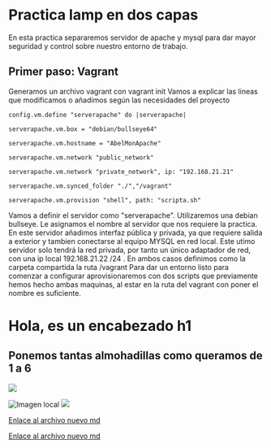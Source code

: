 # Practica lamp en dos capas
En esta practica separaremos servidor de apache y mysql para dar mayor seguridad y control sobre nuestro entorno de trabajo.

## Primer paso: Vagrant
Generamos un archivo vagrant con vagrant init
Vamos a explicar las lineas que modificamos o añadimos según las necesidades del proyecto


    config.vm.define "serverapache" do |serverapache|

    serverapache.vm.box = "debian/bullseye64"

    serverapache.vm.hostname = "AbelMonApache"

    serverapache.vm.network "public_network"

    serverapache.vm.network "private_network", ip: "192.168.21.21"

    serverapache.vm.synced_folder "./","/vagrant"

    serverapache.vm.provision "shell", path: "scripta.sh"


Vamos a definir el servidor como "serverapache". 
Utilizaremos una debian bullseye.
Le asignamos el nombre al servidor que nos requiere la practica. 
En este servidor añadimos interfaz pública y privada, ya que requiere salida a exterior y tambien conectarse al equipo MYSQL en red local. Este utimo servidor solo tendrá la red privada, por tanto un único adaptador de red, con una ip local 192.168.21.22 /24 .
En ambos casos definimos como la carpeta compartida la ruta /vagrant
Para dar un entorno listo para comenzar a configurar aprovisionaremos con dos scripts que previamente hemos hecho ambas maquinas, al estar en la ruta del vagrant con poner el nombre es suficiente.

# Hola, es un encabezado h1
## Ponemos tantas almohadillas como queramos de 1 a 6



[![](https://turismomadrid.es/images/Portada/2017/castillo-mr-nov-art-portada-2018.jpg)](https://www.as.com/)



![Imagen local](https://github.com/abelmrd/repositorio/blob/main/images/867994_1.jpg)
![](images/867994_1.jpg)

[Enlace al archivo nuevo md](https://github.com/abelmrd/repositorio/blob/d178214b8e421dd820c5c8a696b723528a54f429/documento.md)

[Enlace al archivo nuevo md](/documento.md)
